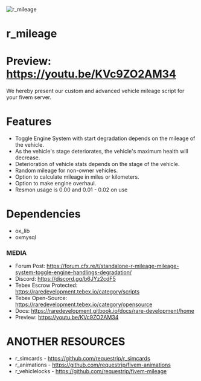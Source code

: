 ![r_mileage](https://user-images.githubusercontent.com/80534501/209442031-65fc430e-c7e3-451e-9ae3-bb85cde53caa.png)


# r_mileage

# Preview: https://youtu.be/KVc9ZO2AM34

We hereby present our custom and advanced vehicle mileage script for your fivem server.

# Features
- Toggle Engine System with start degradation depends on the mileage of the vehicle.
- As the vehicle's stage deteriorates, the vehicle's maximum health will decrease.
- Deterioration of vehicle stats depends on the stage of the vehicle.
- Random mileage for non-owner vehicles.
- Option to calculate mileage in miles or kilometers. 
- Option to make engine overhaul. 
- Resmon usage is 0.00 and 0.01 - 0.02 on use

# Dependencies
- ox_lib
- oxmysql

### MEDIA
- Forum Post: https://forum.cfx.re/t/standalone-r-mileage-mileage-system-toggle-engine-handlings-degradation/
- Discord: https://discord.gg/b6JYz2cdF5
- Tebex Escrow Protected: https://raredevelopment.tebex.io/category/scripts
- Tebex Open-Source: https://raredevelopment.tebex.io/category/opensource
- Docs: https://raredevelopment.gitbook.io/docs/rare-development/home
- Preview: https://youtu.be/KVc9ZO2AM34

# ANOTHER RESOURCES
- r_simcards - https://github.com/requestrip/r_simcards
- r_animations - https://github.com/requestrip/fivem-animations
- r_vehiclelocks - https://github.com/requestrip/fivem-mileage
